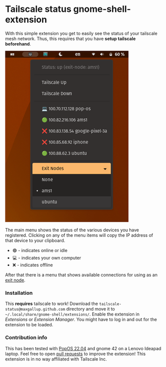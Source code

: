 # Tailscale status gnome-shell-extension

With this simple extension you get to easily see the status of your tailscale mesh network.
Thus, this requires that you have **setup tailscale beforehand**. 

![menu image](pics/menu.png)

The main menu shows the status of the various devices you have registered. Clicking on any of the
menu items will copy the IP address of that device to your clipboard.
* 🟢 - indicates online or idle
* 💻 - indicates your own computer
* ❌ - indicates offline

After that there is a menu that shows available connections for using as an [exit node](https://tailscale.com/kb/1103/exit-nodes/).

### Installation
This **requires** tailscale to work!
Download the `tailscale-status@maxgallup.github.com` directory and move it to `~/.local/share/gnome-shell/extensions/`.
Enable the extension in *Extensions* or *Extension Manager*.
You might have to log in and out for the extension to be loaded.

### Contribution info
This has been tested with [PopOS 22.04](https://pop.system76.com/) and gnome 42 on a Lenovo Ideapad laptop. Feel free to open [pull requests](https://github.com/maxgallup/tailscale-status/pulls) to improve the extension!
This extension is in no way affiliated with Tailscale Inc.
